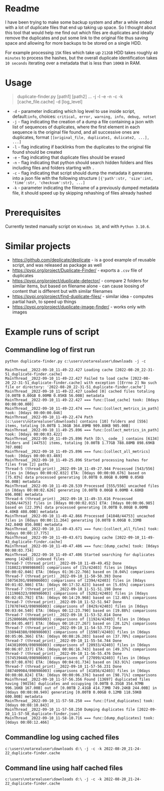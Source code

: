 # Readme
I have been trying to make some backup system and after a while ended with a lot of duplicate files that end up taking up space.
So I thought about this tool that would help me find out which files are duplicates and ideally remove the duplicates and put some link to the original file thus saving space and allowing for more backups to be stored on a single HDD.

For example processing `15K` files which take up `212GB` HDD takes roughly `40 minutes` to process the hashes, but the overall duplicate identification takes `10 seconds` iterating over a metadata that is less than `100KB` in RAM. 

# Usage
> duplicate-finder.py [path1] [path2] ... -j -l -e -n -c -k [cache_file.cache] -d [log_level]

* `-d` - parameter indicating which log level to use inside script, default:`info`, choices: `critical, error, warning, info, debug, notset`
* `-j` - flag indicating the creation of a dump a file containing a json with list of sequences of duplicates, where the first element in each sequence is the original file found, and all successive ones are duplicates, format `[[original_file, duplicate1, dulicate2, ...], ...]`
* `-l` - flag indicating if backlinks from the duplicates to the original file found should be created
* `-e` - flag indicating that duplicate files should be erased
* `-n` - flag indicating that python should search hidden folders and files including files and folders starting with `.`
* `-c` - flag indicating that script should dump the metadata it generates into a json file with the following structure `[{'path':str, 'size':int, 'time':str, 'checksum':str}, ...]`
* `-k` - parameter indicating the filename of a previously dumped metadata file, it should speed up by skipping rehashing of files already hashed

# Prerequisites
Currently tested manually script on `Windows 10`, and with `Python 3.10.6`.

# Similar projects
* https://github.com/deplicate/deplicate - is a good example of reusable script, and was released as package as well
* https://pypi.org/project/Duplicate-Finder/ - exports a `.csv` file of duplicates
* https://pypi.org/project/duplicate-detector/ - compare 2 folders for similar items, but based on filename alone - can cause loosing of content that is different but with similar filenames
* https://pypi.org/project/find-duplicate-files/ - similar idea - computes partial hash, to speed up things
* https://pypi.org/project/duplicate-image-finder/ - works only with images

# Example runs of script
## Commandline log of first run
```commandline
python duplicate-finder.py c:\users\notarealuser\downloads -j -c

MainThread__2022-09-10_11-49-22.427 Loading cache [2022-08-20_22-31-51_duplicate-finder.cache]
MainThread__2022-09-10_11-49-22.427 Failed to load cache [2022-08-20_22-31-51_duplicate-finder.cache] with exception [[Errno 2] No such file or directory: '2022-08-20_22-31-51_duplicate-finder.cache']
MainThread__2022-09-10_11-49-22.427 Loaded [0] cached files totaling [0.00TB 0.00GB 0.00MB 0.05KB 56.00B] metadata
MainThread__2022-09-10_11-49-22.427 === func:[load_cache] took: [0days 00:00:00.000]
MainThread__2022-09-10_11-49-22.474 === func:[collect_metrics_in_path] took: [0days 00:00:00.046]
MainThread__2022-09-10_11-49-22.474 Path [c:\users\notarealuser\downloads] contains [10] folders and [556] items, totaling [0.00TB 1.36GB 364.89MB 909.88KB 905.00B]
MainThread__2022-09-10_11-49-25.896 === func:[collect_metrics_in_path] took: [0days 00:00:03.422]
MainThread__2022-09-10_11-49-25.896 Path [D:\__code__] contains [6134] folders and [44753] items, totaling [0.00TB 1.77GB 788.88MB 898.69KB 707.00B]
MainThread__2022-09-10_11-49-25.896 === func:[collect_all_metrics] took: [0days 00:00:03.469]
MainThread__2022-09-10_11-49-25.896 Started processing hashes for files from [2] paths
Thread-5 (thread_print)__2022-09-10_11-49-27.944 Processed [543/556] files in [0days 00:00:02.032] ETA: [0days 00:00:00.676] based on [75.03%] data processed generating [0.00TB 0.00GB 0.00MB 0.05KB 56.00B] metadata
MainThread__2022-09-10_11-49-28.539 Processed [555/556] uncached files in [0days 00:00:02.626] generating [0.00TB 0.00GB 0.00MB 4.68KB 696.00B] metadata
Thread-6 (thread_print)__2022-09-10_11-49-33.616 Processed [6266/44753] files in [0days 00:00:02.015] ETA: [0days 00:00:06.985] based on [22.39%] data processed generating [0.00TB 0.00GB 0.00MB 4.40KB 408.00B] metadata
MainThread__2022-09-10_11-49-42.866 Processed [41848/44753] uncached files in [0days 00:00:11.264] generating [0.00TB 0.00GB 0.33MB 342.84KB 856.00B] metadata
MainThread__2022-09-10_11-49-43.671 === func:[collect_all_files] took: [0days 00:00:17.775]
MainThread__2022-09-10_11-49-43.671 Dumping cache [2022-09-10_11-49-43_duplicate-finder.cache]
MainThread__2022-09-10_11-49-47.406 === func:[dump_cache] took: [0days 00:00:03.734]
MainThread__2022-09-10_11-49-47.406 Started searching for duplicates among [42403] indexed files
Thread-7 (thread_print)__2022-09-10_11-49-49.452 Done [318022/898986003] comparisons of [15/42403] files in [0days 00:00:02.046] ETA: [0days 01:36:22.766] based on [0.04%] comparisons
Thread-7 (thread_print)__2022-09-10_11-50-50.393 Done [50756391/898986003] comparisons of [2394/42403] files in [0days 00:01:02.986] ETA: [0days 00:17:32.623] based on [5.65%] comparisons
Thread-7 (thread_print)__2022-09-10_11-51-51.198 Done [111986323/898986003] comparisons of [5282/42403] files in [0days 00:02:03.792] ETA: [0days 00:14:29.968] based on [12.46%] comparisons
Thread-7 (thread_print)__2022-09-10_11-52-51.947 Done [178707443/898986003] comparisons of [8429/42403] files in [0days 00:03:04.540] ETA: [0days 00:12:23.790] based on [19.88%] comparisons
Thread-7 (thread_print)__2022-09-10_11-53-52.814 Done [252806686/898986003] comparisons of [11924/42403] files in [0days 00:04:05.407] ETA: [0days 00:10:27.267] based on [28.12%] comparisons
Thread-7 (thread_print)__2022-09-10_11-54-53.772 Done [338948380/898986003] comparisons of [15987/42403] files in [0days 00:05:06.366] ETA: [0days 00:08:26.203] based on [37.70%] comparisons
Thread-7 (thread_print)__2022-09-10_11-55-54.744 Done [443810999/898986003] comparisons of [20933/42403] files in [0days 00:06:07.337] ETA: [0days 00:06:16.743] based on [49.37%] comparisons
Thread-7 (thread_print)__2022-09-10_11-56-55.476 Done [574539448/898986003] comparisons of [27099/42403] files in [0days 00:07:08.070] ETA: [0days 00:04:01.734] based on [63.91%] comparisons
Thread-7 (thread_print)__2022-09-10_11-57-56.231 Done [887409984/898986003] comparisons of [41856/42403] files in [0days 00:08:08.824] ETA: [0days 00:00:06.376] based on [98.71%] comparisons
MainThread__2022-09-10_11-57-56.356 Found [13697] duplicated files having [90156] duplicates and occupying [0.00TB 0.35GB 354.97MB 996.16KB 167.00B] out of [0.00TB 2.41GB 414.73MB 749.24KB 244.00B] in [0days 00:08:08.949] generating [0.00TB 0.00GB 0.12MB 118.59KB 600.00B] metadata
MainThread__2022-09-10_11-57-58.250 === func:[find_duplicates] took: [0days 00:08:10.843]
MainThread__2022-09-10_11-57-58.250 Dumping duplicates file [2022-09-10_11-57-58_duplicate-finder.json]
MainThread__2022-09-10_11-58-10.716 === func:[dump_duplicates] took: [0days 00:00:12.466]
```

## Commandline log using cached files
```commandline
c:\users\notarealuser\downloads d:\ -j -c -k 2022-08-20_21-24-22_duplicate-finder.cache
```

## Command line using half cached files
```commandline
c:\users\notarealuser\downloads d:\ -j -c -k 2022-08-20_21-24-22_duplicate-finder.cache
```
